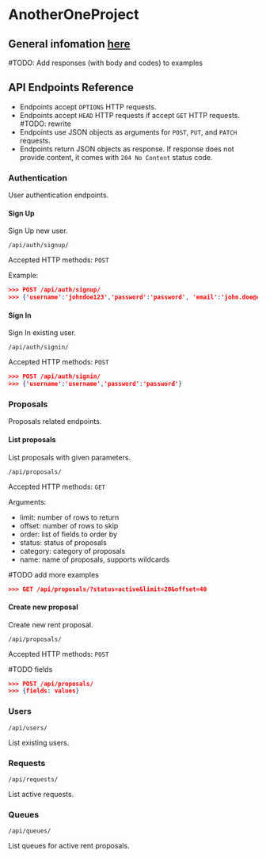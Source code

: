 # AnotherOneProject

## General infomation [here](./INFO.md)

#TODO: Add responses (with body and codes) to examples

## API Endpoints Reference

- Endpoints accept `OPTIONS` HTTP requests.
- Endpoints accept `HEAD` HTTP requests if accept `GET` HTTP requests. #TODO: rewrite
- Endpoints use JSON objects as arguments for `POST`, `PUT`, and `PATCH` requests.
- Endpoints return JSON objects as response. If response does not provide content, it comes with `204 No Content` status code.

### Authentication

User authentication endpoints.

#### Sign Up

Sign Up new user.

`/api/auth/signup/`

Accepted HTTP methods: `POST`

Example:

```JSON
>>> POST /api/auth/signup/
>>> {'username':'johndoe123','password':'password', 'email':'john.doe@example.com'}
```

#### Sign In

Sign In existing user.

`/api/auth/signin/`

Accepted HTTP methods: `POST`

```JSON
>>> POST /api/auth/signin/
>>> {'username':'username','password':'password'}
```

### Proposals

Proposals related endpoints.

#### List proposals

List proposals with given parameters.

`/api/proposals/`

Accepted HTTP methods: `GET`

Arguments:

- limit: number of rows to return
- offset: number of rows to skip
- order: list of fields to order by
- status: status of proposals
- category: category of proposals
- name: name of proposals, supports wildcards

#TODO add more examples

```JSON
>>> GET /api/proposals/?status=active&limit=20&offset=40
```

#### Create new proposal

Create new rent proposal.

`/api/proposals/`

Accepted HTTP methods: `POST`

#TODO fields
```JSON
>>> POST /api/proposals/
>>> {fields: values}
```

### Users

`/api/users/`

List existing users.

### Requests

`/api/requests/`

List active requests.

### Queues

`/api/queues/`

List queues for active rent proposals.
